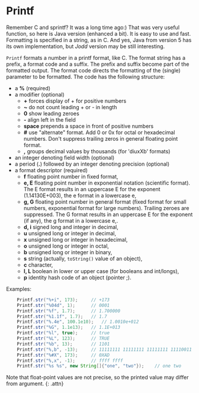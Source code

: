# Printf

Remember C and sprintf? It was a long time ago:) That was very useful
function, so here is Java version (enhanced a bit). It is easy to use
and fast. Formatting is specified in a string, as in C. And yes, Java
from version 5 has its own implementation, but *Jodd* version may be
still interesting.

`Printf` formats a number in a printf format, like C. The format string
has a prefix, a format code and a suffix. The prefix and suffix become
part of the formatted output. The format code directs the formatting of
the (single) parameter to be formatted. The code has the following
structure:

* a **%** (required)
* a modifier (optional)
  * **+** forces display of + for positive numbers
  * **~** do not count leading + or - in length
  * **0** show leading zeroes
  * **-** align left in the field
  * **space** prepends a space in front of positive numbers
  * **#** use \"alternate\" format. Add 0 or 0x for octal or hexadecimal
    numbers. Don't suppress trailing zeros in general floating point
    format.
  * **,** groups decimal values by thousands (for \'diuxXb\' formats)
* an integer denoting field width (optional)
* a period (**.**) followed by an integer denoting precision (optional)
* a format descriptor (required)
  * **f** floating point number in fixed format,
  * **e, E** floating point number in exponential notation (scientific
    format). The E format results in an uppercase E for the exponent
    (1.14130E+003), the e format in a lowercase e,
  * **g, G** floating point number in general format (fixed format for
    small numbers, exponential format for large numbers). Trailing
    zeroes are suppressed. The G format results in an uppercase E for
    the exponent (if any), the g format in a lowercase e,.
  * **d, i** signed long and integer in decimal,
  * **u** unsigned long or integer in decimal,
  * **x** unsigned long or integer in hexadecimal,
  * **o** unsigned long or integer in octal,
  * **b** unsigned long or integer in binary,
  * **s** string (actually, `toString()` value of an object),
  * **c** character,
  * **l, L** boolean in lower or upper case (for booleans and int/longs),
  * **p** identity hash code of an object (pointer ;).

Examples:

~~~~~ java
    Printf.str("%+i", 173);     // +173
    Printf.str("%04d", 1);      // 0001
    Printf.str("%f", 1.7);      // 1.700000
    Printf.str("%1.1f", 1.7);   // 1.7
    Printf.str("%.4e", 100.1e10);   // 1.0010e+012
    Printf.str("%G", 1.1e13);   // 1.1E+013
    Printf.str("%l", true);     // true
    Printf.str("%L", 123);      // TRUE
    Printf.str("%b", 13);       // 1101
    Printf.str("%,b", -13);     // 11111111 11111111 11111111 11110011
    Printf.str("%#X", 173);     // 0XAD
    Printf.str("%,x", -1);      // ffff ffff
    Printf.str("%s %s", new String[]{"one", "two"});    // one two
~~~~~


Note that float-point values are not precise, so the printed value may
differ from argument.
{: .attn}